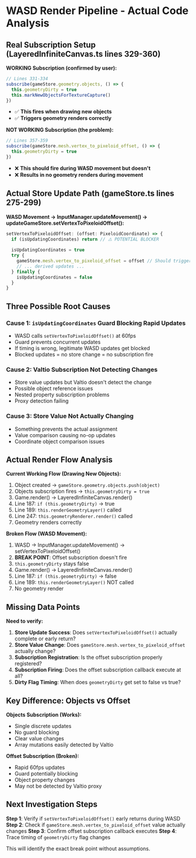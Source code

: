 # WASD Render Pipeline - Actual Code Analysis

## Real Subscription Setup (LayeredInfiniteCanvas.ts lines 329-360)

**WORKING Subscription (confirmed by user):**
```typescript
// Lines 331-334
subscribe(gameStore.geometry.objects, () => {
  this.geometryDirty = true
  this.markNewObjectsForTextureCapture()
})
```
- ✅ **This fires when drawing new objects**
- ✅ **Triggers geometry renders correctly**

**NOT WORKING Subscription (the problem):**
```typescript
// Lines 357-359  
subscribe(gameStore.mesh.vertex_to_pixeloid_offset, () => {
  this.geometryDirty = true
})
```
- ❌ **This should fire during WASD movement but doesn't**
- ❌ **Results in no geometry renders during movement**

## Actual Store Update Path (gameStore.ts lines 275-299)

**WASD Movement → InputManager.updateMovement() → updateGameStore.setVertexToPixeloidOffset():**

```typescript
setVertexToPixeloidOffset: (offset: PixeloidCoordinate) => {
  if (isUpdatingCoordinates) return // ⚠️ POTENTIAL BLOCKER
  
  isUpdatingCoordinates = true
  try {
    gameStore.mesh.vertex_to_pixeloid_offset = offset // Should trigger subscription
    // ... derived updates ...
  } finally {
    isUpdatingCoordinates = false
  }
}
```

## Three Possible Root Causes

### Cause 1: `isUpdatingCoordinates` Guard Blocking Rapid Updates
- WASD calls `setVertexToPixeloidOffset()` at 60fps
- Guard prevents concurrent updates
- If timing is wrong, legitimate WASD updates get blocked
- Blocked updates = no store change = no subscription fire

### Cause 2: Valtio Subscription Not Detecting Changes
- Store value updates but Valtio doesn't detect the change
- Possible object reference issues
- Nested property subscription problems
- Proxy detection failing

### Cause 3: Store Value Not Actually Changing
- Something prevents the actual assignment
- Value comparison causing no-op updates
- Coordinate object comparison issues

## Actual Render Flow Analysis

**Current Working Flow (Drawing New Objects):**
1. Object created → `gameStore.geometry.objects.push(object)`
2. Objects subscription fires → `this.geometryDirty = true`  
3. Game.render() → LayeredInfiniteCanvas.render()
4. Line 187: `if (this.geometryDirty)` → true
5. Line 189: `this.renderGeometryLayer()` called
6. Line 247: `this.geometryRenderer.render()` called
7. Geometry renders correctly

**Broken Flow (WASD Movement):**
1. WASD → InputManager.updateMovement() → setVertexToPixeloidOffset()
2. **BREAK POINT**: Offset subscription doesn't fire
3. `this.geometryDirty` stays false
4. Game.render() → LayeredInfiniteCanvas.render()
5. Line 187: `if (this.geometryDirty)` → false
6. Line 189: `this.renderGeometryLayer()` NOT called
7. No geometry render

## Missing Data Points

**Need to verify:**
1. **Store Update Success**: Does `setVertexToPixeloidOffset()` actually complete or early return?
2. **Store Value Change**: Does `gameStore.mesh.vertex_to_pixeloid_offset` actually change?
3. **Subscription Registration**: Is the offset subscription properly registered?
4. **Subscription Firing**: Does the offset subscription callback execute at all?
5. **Dirty Flag Timing**: When does `geometryDirty` get set to false vs true?

## Key Difference: Objects vs Offset

**Objects Subscription (Works):**
- Single discrete updates
- No guard blocking
- Clear value changes
- Array mutations easily detected by Valtio

**Offset Subscription (Broken):**
- Rapid 60fps updates  
- Guard potentially blocking
- Object property changes
- May not be detected by Valtio proxy

## Next Investigation Steps

**Step 1**: Verify if `setVertexToPixeloidOffset()` early returns during WASD
**Step 2**: Check if `gameStore.mesh.vertex_to_pixeloid_offset` value actually changes
**Step 3**: Confirm offset subscription callback executes
**Step 4**: Trace timing of `geometryDirty` flag changes

This will identify the exact break point without assumptions.
